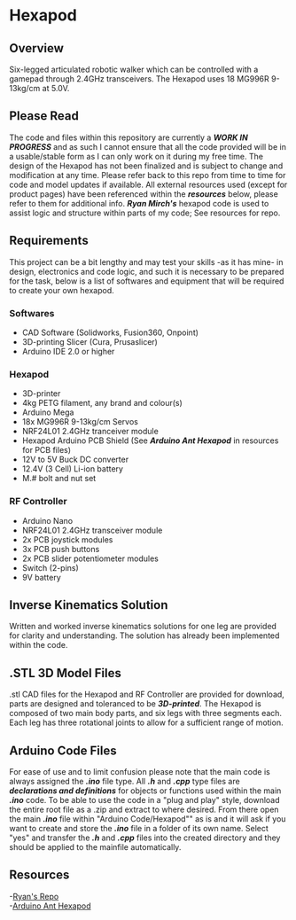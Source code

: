 # Hexapod
## Overview
Six-legged articulated robotic walker which can be controlled with a gamepad through 2.4GHz transceivers. The Hexapod uses 18 MG996R 9-13kg/cm at 5.0V.

## Please Read
The code and files within this repository are currently a **_WORK IN PROGRESS_** and as such I cannot ensure that all the code provided will be in a usable/stable form as I can only work on it during my free time. The design of the Hexapod has not been finalized and is subject to change and modification at any time. Please refer back to this repo from time to time for code and model updates if available. All external resources used (except for product pages) have been referenced within the **_resources_** below, please refer to them for additional info. **_Ryan Mirch's_** hexapod code is used to assist logic and structure within parts of my code; See resources for repo.

## Requirements
This project can be a bit lengthy and may test your skills -as it has mine- in design, electronics and code logic, and such it is necessary to be prepared for the task, below is a list of softwares and equipment that will be required to create your own hexapod.
### Softwares
- CAD Software (Solidworks, Fusion360, Onpoint)
- 3D-printing Slicer (Cura, Prusaslicer)
- Arduino IDE 2.0 or higher
### Hexapod
- 3D-printer
- 4kg PETG filament, any brand and colour(s)
- Arduino Mega
- 18x MG996R 9-13kg/cm Servos
- NRF24L01 2.4GHz tranceiver module
- Hexapod Arduino PCB Shield (See **_Arduino Ant Hexapod_** in resources for PCB files)
- 12V to 5V Buck DC converter
- 12.4V (3 Cell) Li-ion battery
- M.# bolt and nut set
### RF Controller
- Arduino Nano
- NRF24L01 2.4GHz transceiver module
- 2x PCB joystick modules
- 3x PCB push buttons
- 2x PCB slider potentiometer modules
- Switch (2-pins)
- 9V battery

## Inverse Kinematics Solution
Written and worked inverse kinematics solutions for one leg are provided for clarity and understanding. The solution has already been implemented within the code.

## .STL 3D Model Files
.stl CAD files for the Hexapod and RF Controller are provided for download, parts are designed and toleranced to be **_3D-printed_**. The Hexapod is composed of two main body parts, and six legs with three segments each. Each leg has three rotational joints to allow for a sufficient range of motion.

## Arduino Code Files
For ease of use and to limit confusion please note that the main code is always assigned the **_.ino_** file type. All **_.h_** and **_.cpp_** type files are **_declarations and definitions_** for objects or functions used within the main **_.ino_** code. To be able to use the code in a "plug and play" style, download the entire root file as a .zip and extract to where desired. From there open the main **_.ino_** file within "Arduino Code/Hexapod"" as is and it will ask if you want to create and store the **_.ino_** file in a folder of its own name. Select "yes" and transfer the **_.h_** and **_.cpp_** files into the created directory and they should be applied to the mainfile automatically.

## Resources
-[Ryan's Repo](https://github.com/Ryan-Mirch/Aecerts_Hexapod_V1/tree/main/Hexapod_Code)  
-[Arduino Ant Hexapod](https://howtomechatronics.com/projects/arduino-ant-hexapod-robot/#h-assembling-the-pcb)  

